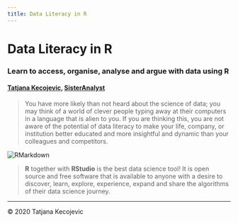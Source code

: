 ```yaml
---
title: Data Literacy in R
---
```

# Data Literacy in R
### Learn to access, organise, analyse and argue with data using R

#### [Tatjana Kecojevic,](https://www.linkedin.com/in/tatjana-kecojevic-803704143/) [SisterAnalyst](https://sisteranalyst.org)

> You have more likely than not heard about the science of data; you may think of a world of clever people typing away at their computers in a language that is alien to you. If you are thinking this, you are not aware of the potential of data literacy to make your life, company, or institution better educated and more insightful and dynamic than your colleagues and competitors. 

![RMarkdown](/images/DataLit.jpg?width=30pc)

> **R** together with **RStudio** is the best data science tool! It is open source and free software that is available to anyone with a desire to discover, learn, explore, experience, expand and share the algorithms of their data science journey.  


-----------------------------
© 2020 Tatjana Kecojevic

